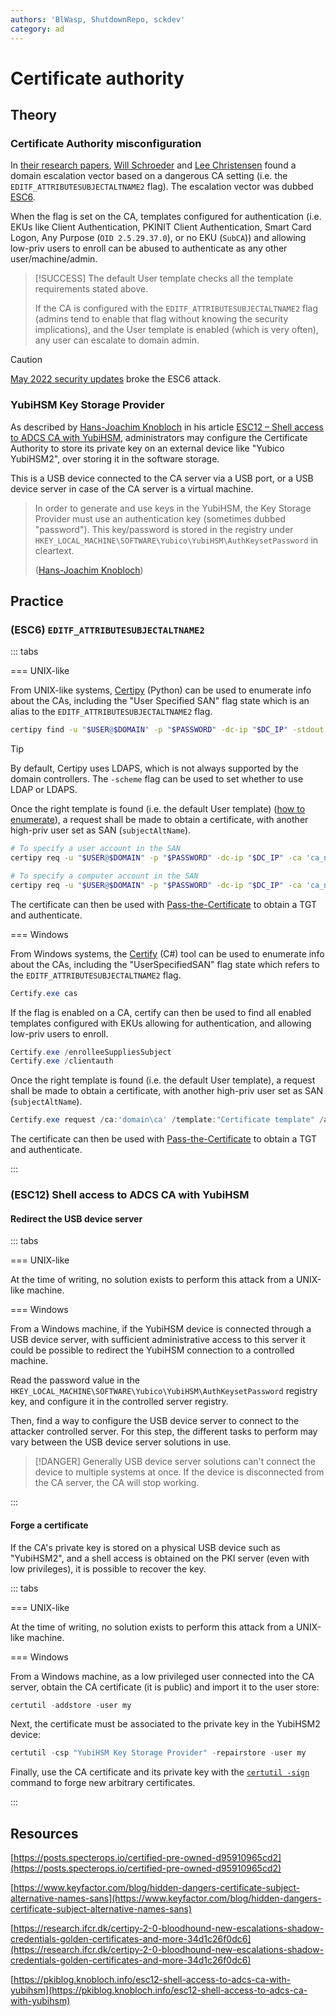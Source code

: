 ```yaml
---
authors: 'BlWasp, ShutdownRepo, sckdev'
category: ad
---
```


# Certificate authority

## Theory

### Certificate Authority misconfiguration

In [their research papers](https://posts.specterops.io/certified-pre-owned-d95910965cd2), [Will Schroeder](https://twitter.com/harmj0y) and [Lee Christensen](https://twitter.com/tifkin_) found a domain escalation vector based on a dangerous CA setting (i.e. the `EDITF_ATTRIBUTESUBJECTALTNAME2` flag). The escalation vector was dubbed [ESC6](https://posts.specterops.io/certified-pre-owned-d95910965cd2#2a56).

When the flag is set on the CA, templates configured for authentication (i.e. EKUs like Client Authentication, PKINIT Client Authentication, Smart Card Logon, Any Purpose (`OID 2.5.29.37.0`), or no EKU (`SubCA`)) and allowing low-priv users to enroll can be abused to authenticate as any other user/machine/admin.

> [!SUCCESS]
> The default User template checks all the template requirements stated above.
>
> If the CA is configured with the `EDITF_ATTRIBUTESUBJECTALTNAME2` flag (admins tend to enable that flag without knowing the security implications), and the User template is enabled (which is very often), any user can escalate to domain admin.

> [!CAUTION]
> [May 2022 security updates](https://msrc.microsoft.com/update-guide/vulnerability/CVE-2022-26923) broke the ESC6 attack.


### YubiHSM Key Storage Provider

As described by [Hans-Joachim Knobloch](https://twitter.com/hajoknobloch) in his article [ESC12 – Shell access to ADCS CA with YubiHSM](https://pkiblog.knobloch.info/esc12-shell-access-to-adcs-ca-with-yubihsm), administrators may configure the Certificate Authority to store its private key on an external device like "Yubico YubiHSM2", over storing it in the software storage.

This is a USB device connected to the CA server via a USB port, or a USB device server in case of the CA server is a virtual machine. 

> In order to generate and use keys in the YubiHSM, the Key Storage Provider must use an authentication key (sometimes dubbed "password"). This key/password is stored in the registry under `HKEY_LOCAL_MACHINE\SOFTWARE\Yubico\YubiHSM\AuthKeysetPassword` in cleartext. 
>  
> ([Hans-Joachim Knobloch](https://pkiblog.knobloch.info/esc12-shell-access-to-adcs-ca-with-yubihsm))

## Practice

### (ESC6) `EDITF_ATTRIBUTESUBJECTALTNAME2`

::: tabs

=== UNIX-like

From UNIX-like systems, [Certipy](https://github.com/ly4k/Certipy) (Python) can be used to enumerate info about the CAs, including the "User Specified SAN" flag state which is an alias to the `EDITF_ATTRIBUTESUBJECTALTNAME2` flag.

```bash
certipy find -u "$USER@$DOMAIN" -p "$PASSWORD" -dc-ip "$DC_IP" -stdout | grep "User Specified SAN"
```

> [!TIP]
> By default, Certipy uses LDAPS, which is not always supported by the domain controllers. The `-scheme` flag can be used to set whether to use LDAP or LDAPS.

Once the right template is found (i.e. the default User template) ([how to enumerate](./#attack-paths)), a request shall be made to obtain a certificate, with another high-priv user set as SAN (`subjectAltName`).

```bash
# To specify a user account in the SAN
certipy req -u "$USER@$DOMAIN" -p "$PASSWORD" -dc-ip "$DC_IP" -ca 'ca_name' -template 'vulnerable template' -upn 'domain admin'

# To specify a computer account in the SAN
certipy req -u "$USER@$DOMAIN" -p "$PASSWORD" -dc-ip "$DC_IP" -ca 'ca_name' -template 'vulnerable template' -dns 'dc.domain.local'
```

The certificate can then be used with [Pass-the-Certificate](../kerberos/pass-the-certificate.md) to obtain a TGT and authenticate.


=== Windows

From Windows systems, the [Certify](https://github.com/GhostPack/Certify) (C#) tool can be used to enumerate info about the CAs, including the "UserSpecifiedSAN" flag state which refers to the `EDITF_ATTRIBUTESUBJECTALTNAME2` flag.

```powershell
Certify.exe cas
```

If the flag is enabled on a CA, certify can then be used to find all enabled templates configured with EKUs allowing for authentication, and allowing low-priv users to enroll.

```powershell
Certify.exe /enrolleeSuppliesSubject
Certify.exe /clientauth
```

Once the right template is found (i.e. the default User template), a request shall be made to obtain a certificate, with another high-priv user set as SAN (`subjectAltName`).

```powershell
Certify.exe request /ca:'domain\ca' /template:"Certificate template" /altname:"admin"
```

The certificate can then be used with [Pass-the-Certificate](../kerberos/pass-the-certificate.md) to obtain a TGT and authenticate.

:::


### (ESC12) Shell access to ADCS CA with YubiHSM 

#### Redirect the USB device server

::: tabs

=== UNIX-like

At the time of writing, no solution exists to perform this attack from a UNIX-like machine.


=== Windows

From a Windows machine, if the YubiHSM device is connected through a USB device server, with sufficient administrative access to this server it could be possible to redirect the YubiHSM connection to a controlled machine.

Read the password value in the `HKEY_LOCAL_MACHINE\SOFTWARE\Yubico\YubiHSM\AuthKeysetPassword` registry key, and configure it in the controlled server registry.

Then, find a way to configure the USB device server to connect to the attacker controlled server. For this step, the different tasks to perform may vary between the USB device server solutions in use.

> [!DANGER]
> Generally USB device server solutions can't connect the device to multiple systems at once. If the device is disconnected from the CA server, the CA will stop working.

:::


#### Forge a certificate

If the CA's private key is stored on a physical USB device such as "YubiHSM2", and a shell access is obtained on the PKI server (even with low privileges), it is possible to recover the key.

::: tabs

=== UNIX-like

At the time of writing, no solution exists to perform this attack from a UNIX-like machine.


=== Windows

From a Windows machine, as a low privileged user connected into the CA server, obtain the CA certificate (it is public) and import it to the user store:

```powershell
certutil -addstore -user my 
```

Next, the certificate must be associated to the private key in the YubiHSM2 device:

```powershell
certutil -csp "YubiHSM Key Storage Provider" -repairstore -user my 
```

Finally, use the CA certificate and its private key with the [`certutil -sign`](https://learn.microsoft.com/fr-fr/windows-server/administration/windows-commands/certutil#-sign) command to forge new arbitrary certificates.

:::


## Resources

[https://posts.specterops.io/certified-pre-owned-d95910965cd2](https://posts.specterops.io/certified-pre-owned-d95910965cd2)

[https://www.keyfactor.com/blog/hidden-dangers-certificate-subject-alternative-names-sans](https://www.keyfactor.com/blog/hidden-dangers-certificate-subject-alternative-names-sans)

[https://research.ifcr.dk/certipy-2-0-bloodhound-new-escalations-shadow-credentials-golden-certificates-and-more-34d1c26f0dc6](https://research.ifcr.dk/certipy-2-0-bloodhound-new-escalations-shadow-credentials-golden-certificates-and-more-34d1c26f0dc6)

[https://pkiblog.knobloch.info/esc12-shell-access-to-adcs-ca-with-yubihsm](https://pkiblog.knobloch.info/esc12-shell-access-to-adcs-ca-with-yubihsm)
